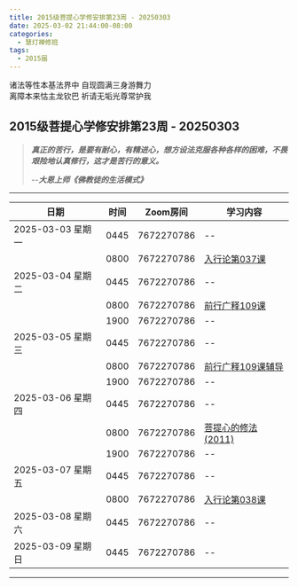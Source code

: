 ```yaml
---
title: 2015级菩提心学修安排第23周 - 20250303
date: 2025-03-02 21:44:00-08:00
categories:
  - 慧灯禅修班
tags:
  - 2015届
---
```

诸法等性本基法界中 自现圆满三身游舞力  
离障本来怙主龙钦巴 祈请无垢光尊常护我

## 2015级菩提心学修安排第23周 - 20250303

> *__真正的苦行，是要有耐心，有精进心，想方设法克服各种各样的困难，不畏艰险地认真修行，这才是苦行的意义。__*
>
> --***大恩上师《佛教徒的生活模式》***

---

|日期 |时间|Zoom房间|学习内容|
|--|--|--|--|
| 2025-03-03 星期一|0445|7672270786|--|
| |0800|7672270786|[入行论第037课](https://huidengchanxiu.net/refs/rxl/03#第三十七节课) |
| 2025-03-04 星期二 |0445|7672270786|--|
|   |0800|7672270786| [前行广释109课](https://huidengchanxiu.net/refs/qxgs/qxgs-09ptx/#前行广释第109课) |
|   |1900|7672270786|--|
| 2025-03-05 星期三  |0445|7672270786|--|
|   |0800|7672270786| [前行广释109课辅导](https://huidengchanxiu.net/refs/qxgs/fudao/qxgsfd-09ptx/#前行广释第109课辅导) |
|   |1900|7672270786| -- |
| 2025-03-06 星期四|0445|7672270786|--|
|   |0800|7672270786| [菩提心的修法(2011)](https://www.fohuifayu.com/index.php/huideng-jiangtang/fofa-jianxiu/puti-xin/818-l11051) |
|   |1900|7672270786|--|
| 2025-03-07 星期五|0445|7672270786|--|
| |0800|7672270786|[入行论第038课](https://huidengchanxiu.net/refs/rxl/04#第三十八节课) |
| 2025-03-08 星期六|0445|7672270786| -- |
| 2025-03-09 星期日|0445|7672270786| -- |
---

